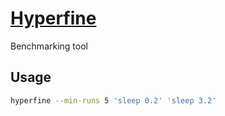# [Hyperfine](https://github.com/sharkdp/hyperfine)

Benchmarking tool

## Usage

```sh
hyperfine --min-runs 5 'sleep 0.2' 'sleep 3.2'
```
